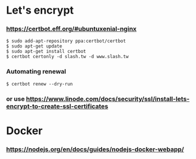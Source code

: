 # Let's encrypt
### https://certbot.eff.org/#ubuntuxenial-nginx
  ```
$ sudo add-apt-repository ppa:certbot/certbot
$ sudo apt-get update
$ sudo apt-get install certbot 
$ certbot certonly -d slash.tw -d www.slash.tw
  ```
### Automating renewal
```
$ certbot renew --dry-run
```
### or use https://www.linode.com/docs/security/ssl/install-lets-encrypt-to-create-ssl-certificates

# Docker
### https://nodejs.org/en/docs/guides/nodejs-docker-webapp/
